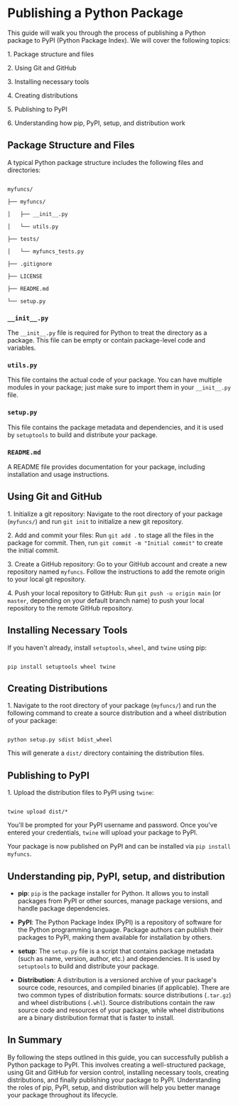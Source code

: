 # Publishing a Python Package

This guide will walk you through the process of publishing a Python package to PyPI (Python Package Index). We will cover the following topics:

1\. Package structure and files

2\. Using Git and GitHub

3\. Installing necessary tools

4\. Creating distributions

5\. Publishing to PyPI

6\. Understanding how pip, PyPI, setup, and distribution work

## Package Structure and Files

A typical Python package structure includes the following files and directories:

```

myfuncs/

├── myfuncs/

│   ├── __init__.py

│   └── utils.py

├── tests/

│   └── myfuncs_tests.py

├── .gitignore

├── LICENSE

├── README.md

└── setup.py

```

### `__init__.py`

The `__init__.py` file is required for Python to treat the directory as a package. This file can be empty or contain package-level code and variables.

### `utils.py`

This file contains the actual code of your package. You can have multiple modules in your package; just make sure to import them in your `__init__.py` file.

### `setup.py`

This file contains the package metadata and dependencies, and it is used by `setuptools` to build and distribute your package.

### `README.md`

A README file provides documentation for your package, including installation and usage instructions.

## Using Git and GitHub

1\. Initialize a git repository: Navigate to the root directory of your package (`myfuncs/`) and run `git init` to initialize a new git repository.

2\. Add and commit your files: Run `git add .` to stage all the files in the package for commit. Then, run `git commit -m "Initial commit"` to create the initial commit.

3\. Create a GitHub repository: Go to your GitHub account and create a new repository named `myfuncs`. Follow the instructions to add the remote origin to your local git repository.

4\. Push your local repository to GitHub: Run `git push -u origin main` (or `master`, depending on your default branch name) to push your local repository to the remote GitHub repository.

## Installing Necessary Tools

If you haven't already, install `setuptools`, `wheel`, and `twine` using pip:

```

pip install setuptools wheel twine

```

## Creating Distributions

1\. Navigate to the root directory of your package (`myfuncs/`) and run the following command to create a source distribution and a wheel distribution of your package:

```

python setup.py sdist bdist_wheel

```

This will generate a `dist/` directory containing the distribution files.

## Publishing to PyPI

1\. Upload the distribution files to PyPI using `twine`:

```

twine upload dist/*

```

You'll be prompted for your PyPI username and password. Once you've entered your credentials, `twine` will upload your package to PyPI.

Your package is now published on PyPI and can be installed via `pip install myfuncs`.

## Understanding pip, PyPI, setup, and distribution

- **pip**: `pip` is the package installer for Python. It allows you to install packages from PyPI or other sources, manage package versions, and handle package dependencies.

- **PyPI**: The Python Package Index (PyPI) is a repository of software for the Python programming language. Package authors can publish their packages to PyPI, making them available for installation by others.

- **setup**: The `setup.py` file is a script that contains package metadata (such as name, version, author, etc.) and dependencies. It is used by `setuptools` to build and distribute your package.

- **Distribution**: A distribution is a versioned archive of your package's source code, resources, and compiled binaries (if applicable). There are two common types of distribution formats: source distributions (`.tar.gz`) and wheel distributions (`.whl`). Source distributions contain the raw source code and resources of your package, while wheel distributions are a binary distribution format that is faster to install.

## In Summary

By following the steps outlined in this guide, you can successfully publish a Python package to PyPI. This involves creating a well-structured package, using Git and GitHub for version control, installing necessary tools, creating distributions, and finally publishing your package to PyPI. Understanding the roles of pip, PyPI, setup, and distribution will help you better manage your package throughout its lifecycle.
